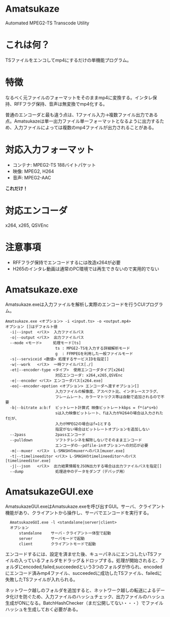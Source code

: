 # Amatsukaze
Automated MPEG2-TS Transcode Utility

# これは何？
TSファイルをエンコしてmp4にするだけの単機能プログラム。

# 特徴
なるべく元ファイルのフォーマットをそのままmp4に変換する。インタレ保持、RFFフラグ保持、音声は無変換でmp4化する。

普通のエンコーダと最も違う点は、1ファイル入力→複数ファイル出力である点。Amatsukazeは単一出力ファイル単一フォーマットとなるように出力するため、入力ファイルによっては複数のmp4ファイルが出力されることがある。

# 対応入力フォーマット

- コンテナ: MPEG2-TS 188バイトパケット
- 映像: MPEG2, H264
- 音声: MPEG2-AAC

**これだけ！**

# 対応エンコーダ
x264, x265, QSVEnc

# 注意事項
- RFFフラグ保持でエンコードするには改造x264が必要
- H265のインタレ動画は通常のPC環境では再生できないので実用的でない

# Amatsukaze.exe
Amatsukaze.exeは入力ファイルを解析し実際のエンコードを行うCUIプログラム。

```
Amatsukaze.exe <オプション> -i <input.ts> -o <output.mp4>
オプション []はデフォルト値
  -i|--input  <パス>  入力ファイルパス
  -o|--output <パス>  出力ファイルパス
  --mode <モード>     処理モード[ts]
                      ts : MPGE2-TSを入力する詳細解析モード
                      g  : FFMPEGを利用した一般ファイルモード
  -s|--serviceid <数値> 処理するサービスIDを指定[]
  -w|--work   <パス>  一時ファイルパス[./]
  -et|--encoder-type <タイプ>  使用エンコーダタイプ[x264]
                      対応エンコーダ: x264,x265,QSVEnc
  -e|--encoder <パス> エンコーダパス[x264.exe]
  -eo|--encoder-opotion <オプション> エンコーダへ渡すオプション[]
                      入力ファイルの解像度、アスペクト比、インタレースフラグ、
                      フレームレート、カラーマトリクス等は自動で追加されるので不要
  -b|--bitrate a:b:f  ビットレート計算式 映像ビットレートkbps = f*(a*s+b)
                      sは入力映像ビットレート、fは入力がH264の場合は入力されたfだが、
                      入力がMPEG2の場合はf=1とする
                      指定がない場合はビットレートオプションを追加しない
  --2pass             2passエンコード
  --pulldown          ソフトテレシネを解除しないでそのままエンコード
                      エンコーダの--pdfile-inオプションへの対応が必要
  -m|--muxer  <パス>  L-SMASHのmuxerへのパス[muxer.exe]
  -t|--timelineeditor <パス> L-SMASHのtimelineeditorへのパス[timelineeditor.exe]
  -j|--json   <パス>  出力結果情報をJSON出力する場合は出力ファイルパスを指定[]
  --dump              処理途中のデータをダンプ（デバッグ用）
  ```
  
# AmatsukazeGUI.exe

AmatsukazeGUI.exeはAmatsukaze.exeを呼び出すGUI。サーバ、クライアント機能があり、クライアントから操作し、サーバでエンコードを実行する。
  
```
  AmatsukazeGUI.exe -l <standalone|server|client>
  オプション
      standalone    サーバ・クライアント一体型で起動
      server        サーバモードで起動
      client        クライアントモードで起動
```

エンコードするには、設定を済ませた後、キューパネルにエンコしたいTSファイルの入っているフォルダをドラッグ＆ドロップする。処理が開始されると、フォルダにencoded,failed,succeededという3つのフォルダが作られ、encodedにエンコード済みmp4ファイル、succeededに成功したTSファイル、failedに失敗したTSファイルが入れられる。

ネットワーク越しのフォルダを追加すると、ネットワーク越しの転送によるデータ化けを防ぐため、入力ファイルのハッシュチェック、出力ファイルのハッシュ生成がONになる。BatchHashChecker（まだ公開してない・・・）でファイルハッシュを生成しておく必要がある。
